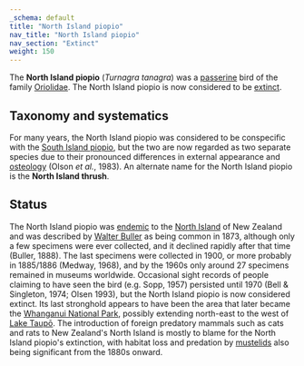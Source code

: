 ```yaml
---
_schema: default
title: "North Island piopio"
nav_title: "North Island piopio"
nav_section: "Extinct"
weight: 150
---
```

                                   



 

The **North Island piopio** (_Turnagra tanagra_) was a [passerine](https://en.wikipedia.org/wiki/Passerine) bird of the family [Oriolidae](https://en.wikipedia.org/wiki/Oriolidae). The North Island piopio is now considered to be [extinct](https://en.wikipedia.org/wiki/Extinct).

Taxonomy and systematics
----------------------------

For many years, the North Island piopio was considered to be conspecific with the [South Island piopio](https://en.wikipedia.org/wiki/South_Island_piopio), but the two are now regarded as two separate species due to their pronounced differences in external appearance and [osteology](https://en.wikipedia.org/wiki/Osteology) (Olson _et al._, 1983). An alternate name for the North Island piopio is the **North Island thrush**.

Status
----------

The North Island piopio was [endemic](https://en.wikipedia.org/wiki/Endemic_(ecology)) to the [North Island](https://en.wikipedia.org/wiki/North_Island) of New Zealand and was described by [Walter Buller](https://en.wikipedia.org/wiki/Walter_Buller) as being common in 1873, although only a few specimens were ever collected, and it declined rapidly after that time (Buller, 1888). The last specimens were collected in 1900, or more probably in 1885/1886 (Medway, 1968), and by the 1960s only around 27 specimens remained in museums worldwide. Occasional sight records of people claiming to have seen the bird (e.g. Sopp, 1957) persisted until 1970 (Bell & Singleton, 1974; Olsen 1993), but the North Island piopio is now considered extinct. Its last stronghold appears to have been the area that later became the [Whanganui National Park](https://en.wikipedia.org/wiki/Whanganui_National_Park), possibly extending north-east to the  west of [Lake Taupō](https://en.wikipedia.org/wiki/Lake_Taup%C5%8D). The introduction of foreign predatory mammals such as cats and rats to New Zealand's North Island is mostly to blame for the North Island piopio's extinction, with habitat loss and predation by [mustelids](https://en.wikipedia.org/wiki/Mustelid) also being significant from the 1880s onward.

